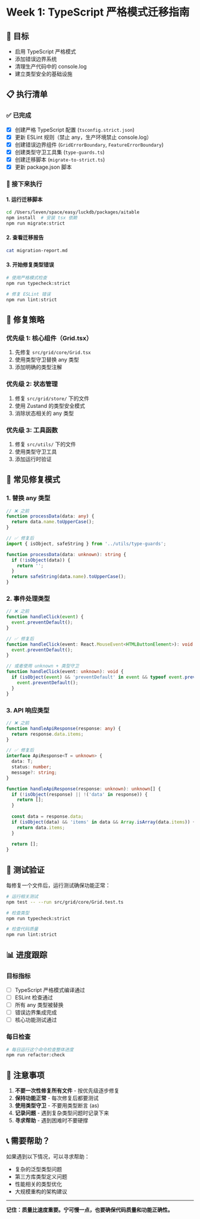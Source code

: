 # Week 1: TypeScript 严格模式迁移指南

## 🎯 目标
- 启用 TypeScript 严格模式
- 添加错误边界系统
- 清理生产代码中的 console.log
- 建立类型安全的基础设施

## 📋 执行清单

### ✅ 已完成
- [x] 创建严格 TypeScript 配置 (`tsconfig.strict.json`)
- [x] 更新 ESLint 规则（禁止 any，生产环境禁止 console.log）
- [x] 创建错误边界组件 (`GridErrorBoundary`, `FeatureErrorBoundary`)
- [x] 创建类型守卫工具集 (`type-guards.ts`)
- [x] 创建迁移脚本 (`migrate-to-strict.ts`)
- [x] 更新 package.json 脚本

### 🔄 接下来执行

#### 1. 运行迁移脚本
```bash
cd /Users/leven/space/easy/luckdb/packages/aitable
npm install  # 安装 tsx 依赖
npm run migrate:strict
```

#### 2. 查看迁移报告
```bash
cat migration-report.md
```

#### 3. 开始修复类型错误
```bash
# 使用严格模式检查
npm run typecheck:strict

# 修复 ESLint 错误
npm run lint:strict
```

## 🔧 修复策略

### 优先级 1: 核心组件（Grid.tsx）
1. 先修复 `src/grid/core/Grid.tsx`
2. 使用类型守卫替换 any 类型
3. 添加明确的类型注解

### 优先级 2: 状态管理
1. 修复 `src/grid/store/` 下的文件
2. 使用 Zustand 的类型安全模式
3. 消除状态相关的 any 类型

### 优先级 3: 工具函数
1. 修复 `src/utils/` 下的文件
2. 使用类型守卫工具
3. 添加运行时验证

## 📝 常见修复模式

### 1. 替换 any 类型
```typescript
// ❌ 之前
function processData(data: any) {
  return data.name.toUpperCase();
}

// ✅ 修复后
import { isObject, safeString } from '../utils/type-guards';

function processData(data: unknown): string {
  if (!isObject(data)) {
    return '';
  }
  return safeString(data.name).toUpperCase();
}
```

### 2. 事件处理类型
```typescript
// ❌ 之前
function handleClick(event) {
  event.preventDefault();
}

// ✅ 修复后
function handleClick(event: React.MouseEvent<HTMLButtonElement>): void {
  event.preventDefault();
}

// 或者使用 unknown + 类型守卫
function handleClick(event: unknown): void {
  if (isObject(event) && 'preventDefault' in event && typeof event.preventDefault === 'function') {
    event.preventDefault();
  }
}
```

### 3. API 响应类型
```typescript
// ❌ 之前
function handleApiResponse(response: any) {
  return response.data.items;
}

// ✅ 修复后
interface ApiResponse<T = unknown> {
  data: T;
  status: number;
  message?: string;
}

function handleApiResponse(response: unknown): unknown[] {
  if (!isObject(response) || !('data' in response)) {
    return [];
  }
  
  const data = response.data;
  if (isObject(data) && 'items' in data && Array.isArray(data.items)) {
    return data.items;
  }
  
  return [];
}
```

## 🧪 测试验证

每修复一个文件后，运行测试确保功能正常：

```bash
# 运行相关测试
npm test -- --run src/grid/core/Grid.test.ts

# 检查类型
npm run typecheck:strict

# 检查代码质量
npm run lint:strict
```

## 📊 进度跟踪

### 目标指标
- [ ] TypeScript 严格模式编译通过
- [ ] ESLint 检查通过
- [ ] 所有 any 类型被替换
- [ ] 错误边界集成完成
- [ ] 核心功能测试通过

### 每日检查
```bash
# 每日运行这个命令检查整体进度
npm run refactor:check
```

## 🚨 注意事项

1. **不要一次性修复所有文件** - 按优先级逐步修复
2. **保持功能正常** - 每次修复后都要测试
3. **使用类型守卫** - 不要用类型断言 (as)
4. **记录问题** - 遇到复杂类型问题时记录下来
5. **寻求帮助** - 遇到困难时不要硬撑

## 📞 需要帮助？

如果遇到以下情况，可以寻求帮助：
- 复杂的泛型类型问题
- 第三方库类型定义问题
- 性能相关的类型优化
- 大规模重构的架构建议

---

**记住：质量比速度重要。宁可慢一点，也要确保代码质量和功能正确性。**
